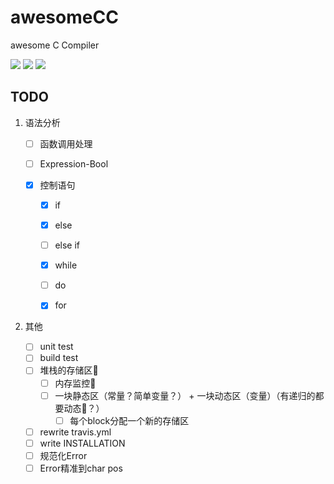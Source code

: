 # awesomeCC
awesome C Compiler

![](https://img.shields.io/travis/cjhahaha/awesomeCC.svg)
![](https://img.shields.io/badge/language-c++-green.svg)
![](https://img.shields.io/badge/license-GPL-blue.svg)


## TODO

1. 语法分析

   - [ ] 函数调用处理
   - [ ] Expression-Bool
   - [x] 控制语句

      - [x] if
      - [x] else
      - [ ] else if
      - [x] while
      - [ ] do
      - [x] for


3. 其他
   - [ ] unit test
   - [ ] build test
   - [ ] 堆栈的存储区🤔
     - [ ] 内存监控🤔
     - [ ] 一块静态区（常量？简单变量？） + 一块动态区（变量）（有递归的都要动态🤔？）
       - [ ] 每个block分配一个新的存储区
   - [ ] rewrite travis.yml
   - [ ] write INSTALLATION
   - [ ] 规范化Error
   - [ ] Error精准到char pos
